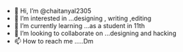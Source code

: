 - 👋 Hi, I’m @chaitanyal2305
- 👀 I’m interested in ...designing , writing ,editing
- 🌱 I’m currently learning ...as a student in 11th
- 💞️ I’m looking to collaborate on ...designing and hacking
- 📫 How to reach me .....Dm 
